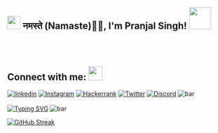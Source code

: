 
<h2><img src="https://emojis.slackmojis.com/emojis/images/1531849430/4246/blob-sunglasses.gif?1531849430" width="30"/> नमस्ते (Namaste)🙏🏻, I'm Pranjal Singh! <img src="https://media.giphy.com/media/12oufCB0MyZ1Go/giphy.gif" width="50"></h2>

## Connect with me: <img src="https://user-images.githubusercontent.com/53649201/99296951-8ef68900-286d-11eb-9bf3-fdb6cf13b585.gif" height="32px" style="padding-top: 50px;">
  [![linkedin](https://img.shields.io/badge/pranjalsingh03-0A66C2?style=for-the-badge&logo=linkedin&logoColor=white)](https://www.linkedin.com/in/pranjalsingh03/) [![Instagram](https://img.shields.io/badge/king_of_hearts728-E4405F?style=for-the-badge&logo=instagram&logoColor=white)](https://www.instagram.com/king_of_hearts728/)
  [![Hackerrank](https://img.shields.io/badge/pranjalmagansin1-2EC866?style=for-the-badge&logo=HackerRank&logoColor=white)](https://www.hackerrank.com/pranjalmagansin1) 
  [![Twitter](https://img.shields.io/badge/pranjal9304-1DA1F2?style=for-the-badge&logo=twitter&logoColor=white)](https://twitter.com/pranjal9304)
 [![Discord](https://img.shields.io/badge/Discord-5865F2?style=for-the-badge&logo=discord&logoColor=white)](https://discord.gg/CZVdnFDd)
 ![bar](https://user-images.githubusercontent.com/73097560/115834477-dbab4500-a447-11eb-908a-139a6edaec5c.gif) <br>
  <br><a href="https://git.io/typing-svg"><img src="https://readme-typing-svg.demolab.com?font=Fira+Code&size=18&pause=1000&color=FFFFFF&width=1075&lines=I+love+connecting+with+different+people.+so+if+you+want+to+say+hi%2C+I'll+be+happy+to+meet+you+more!+%3A)" alt="Typing SVG" /></a></div>
  ![bar](https://user-images.githubusercontent.com/73097560/115834477-dbab4500-a447-11eb-908a-139a6edaec5c.gif)
<!--
**pranjalsingh03/pranjalsingh03** is a ✨ _special_ ✨ repository because its `README.md` (this file) appears on your GitHub profile.
-->
<!-- <h3 align="left">Languages and Tools:</h3>
<p align="left"> <a href="https://www.cprogramming.com/" target="_blank" rel="noreferrer"> <img src="https://raw.githubusercontent.com/devicons/devicon/master/icons/c/c-original.svg" alt="c" width="40" height="40"/> </a> <a href="https://www.w3schools.com/css/" target="_blank" rel="noreferrer"> <img src="https://raw.githubusercontent.com/devicons/devicon/master/icons/css3/css3-original-wordmark.svg" alt="css3" width="40" height="40"/> </a> <a href="https://www.w3.org/html/" target="_blank" rel="noreferrer"> <img src="https://raw.githubusercontent.com/devicons/devicon/master/icons/html5/html5-original-wordmark.svg" alt="html5" width="40" height="40"/> </a> <a href="https://developer.mozilla.org/en-US/docs/Web/JavaScript" target="_blank" rel="noreferrer"> <img src="https://raw.githubusercontent.com/devicons/devicon/master/icons/javascript/javascript-original.svg" alt="javascript" width="40" height="40"/> </a> <a href="https://www.mysql.com/" target="_blank" rel="noreferrer"> <img src="https://raw.githubusercontent.com/devicons/devicon/master/icons/mysql/mysql-original-wordmark.svg" alt="mysql" width="40" height="40"/> </a><img src="https://cdn.jsdelivr.net/gh/devicons/devicon/icons/nodejs/nodejs-original.svg" height="40" width="40" alt="nodejs logo"  /> <a href="https://www.python.org" target="_blank" rel="noreferrer"> <img src="https://raw.githubusercontent.com/devicons/devicon/master/icons/python/python-original.svg" alt="python" width="40" height="40"/> </a> </p> -->
<!-- <div align="left">
  <img src="https://github-readme-stats.vercel.app/api?hide_title=false&hide_rank=false&show_icons=true&include_all_commits=true&count_private=true&disable_animations=false&theme=radical&locale=en&hide_border=false&username=pranjalsingh03" height="150" alt="stats graph"  />
  <img src="https://github-readme-stats.vercel.app/api/top-langs?locale=en&hide_title=false&layout=compact&card_width=320&langs_count=5&theme=radical&hide_border=false&username=pranjalsingh03" height="150" alt="languages graph"  /></div>
 -->
<!--  -->
[![GitHub Streak](https://streak-stats.demolab.com/?user=pranjalsingh03)](https://git.io/streak-stats)

